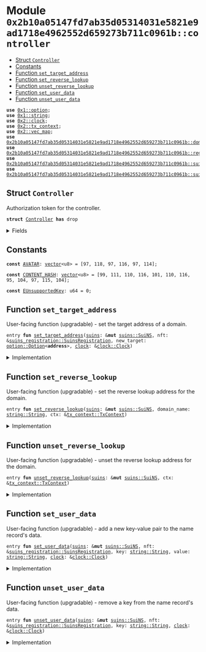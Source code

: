 
<a name="0x2b10a05147fd7ab35d05314031e5821e9ad1718e4962552d659273b711c0961b_controller"></a>

# Module `0x2b10a05147fd7ab35d05314031e5821e9ad1718e4962552d659273b711c0961b::controller`



-  [Struct `Controller`](#0x2b10a05147fd7ab35d05314031e5821e9ad1718e4962552d659273b711c0961b_controller_Controller)
-  [Constants](#@Constants_0)
-  [Function `set_target_address`](#0x2b10a05147fd7ab35d05314031e5821e9ad1718e4962552d659273b711c0961b_controller_set_target_address)
-  [Function `set_reverse_lookup`](#0x2b10a05147fd7ab35d05314031e5821e9ad1718e4962552d659273b711c0961b_controller_set_reverse_lookup)
-  [Function `unset_reverse_lookup`](#0x2b10a05147fd7ab35d05314031e5821e9ad1718e4962552d659273b711c0961b_controller_unset_reverse_lookup)
-  [Function `set_user_data`](#0x2b10a05147fd7ab35d05314031e5821e9ad1718e4962552d659273b711c0961b_controller_set_user_data)
-  [Function `unset_user_data`](#0x2b10a05147fd7ab35d05314031e5821e9ad1718e4962552d659273b711c0961b_controller_unset_user_data)


<pre><code><b>use</b> <a href="dependencies/move-stdlib/option.md#0x1_option">0x1::option</a>;
<b>use</b> <a href="dependencies/move-stdlib/string.md#0x1_string">0x1::string</a>;
<b>use</b> <a href="dependencies/sui-framework/clock.md#0x2_clock">0x2::clock</a>;
<b>use</b> <a href="dependencies/sui-framework/tx_context.md#0x2_tx_context">0x2::tx_context</a>;
<b>use</b> <a href="dependencies/sui-framework/vec_map.md#0x2_vec_map">0x2::vec_map</a>;
<b>use</b> <a href="domain.md#0x2b10a05147fd7ab35d05314031e5821e9ad1718e4962552d659273b711c0961b_domain">0x2b10a05147fd7ab35d05314031e5821e9ad1718e4962552d659273b711c0961b::domain</a>;
<b>use</b> <a href="registry.md#0x2b10a05147fd7ab35d05314031e5821e9ad1718e4962552d659273b711c0961b_registry">0x2b10a05147fd7ab35d05314031e5821e9ad1718e4962552d659273b711c0961b::registry</a>;
<b>use</b> <a href="suins.md#0x2b10a05147fd7ab35d05314031e5821e9ad1718e4962552d659273b711c0961b_suins">0x2b10a05147fd7ab35d05314031e5821e9ad1718e4962552d659273b711c0961b::suins</a>;
<b>use</b> <a href="suins_registration.md#0x2b10a05147fd7ab35d05314031e5821e9ad1718e4962552d659273b711c0961b_suins_registration">0x2b10a05147fd7ab35d05314031e5821e9ad1718e4962552d659273b711c0961b::suins_registration</a>;
</code></pre>



<a name="0x2b10a05147fd7ab35d05314031e5821e9ad1718e4962552d659273b711c0961b_controller_Controller"></a>

## Struct `Controller`

Authorization token for the controller.


<pre><code><b>struct</b> <a href="controller.md#0x2b10a05147fd7ab35d05314031e5821e9ad1718e4962552d659273b711c0961b_controller_Controller">Controller</a> <b>has</b> drop
</code></pre>



<details>
<summary>Fields</summary>


<dl>
<dt>
<code>dummy_field: bool</code>
</dt>
<dd>

</dd>
</dl>


</details>

<a name="@Constants_0"></a>

## Constants


<a name="0x2b10a05147fd7ab35d05314031e5821e9ad1718e4962552d659273b711c0961b_controller_AVATAR"></a>



<pre><code><b>const</b> <a href="controller.md#0x2b10a05147fd7ab35d05314031e5821e9ad1718e4962552d659273b711c0961b_controller_AVATAR">AVATAR</a>: <a href="dependencies/move-stdlib/vector.md#0x1_vector">vector</a>&lt;u8&gt; = [97, 118, 97, 116, 97, 114];
</code></pre>



<a name="0x2b10a05147fd7ab35d05314031e5821e9ad1718e4962552d659273b711c0961b_controller_CONTENT_HASH"></a>



<pre><code><b>const</b> <a href="controller.md#0x2b10a05147fd7ab35d05314031e5821e9ad1718e4962552d659273b711c0961b_controller_CONTENT_HASH">CONTENT_HASH</a>: <a href="dependencies/move-stdlib/vector.md#0x1_vector">vector</a>&lt;u8&gt; = [99, 111, 110, 116, 101, 110, 116, 95, 104, 97, 115, 104];
</code></pre>



<a name="0x2b10a05147fd7ab35d05314031e5821e9ad1718e4962552d659273b711c0961b_controller_EUnsupportedKey"></a>



<pre><code><b>const</b> <a href="controller.md#0x2b10a05147fd7ab35d05314031e5821e9ad1718e4962552d659273b711c0961b_controller_EUnsupportedKey">EUnsupportedKey</a>: u64 = 0;
</code></pre>



<a name="0x2b10a05147fd7ab35d05314031e5821e9ad1718e4962552d659273b711c0961b_controller_set_target_address"></a>

## Function `set_target_address`

User-facing function (upgradable) - set the target address of a domain.


<pre><code>entry <b>fun</b> <a href="controller.md#0x2b10a05147fd7ab35d05314031e5821e9ad1718e4962552d659273b711c0961b_controller_set_target_address">set_target_address</a>(<a href="suins.md#0x2b10a05147fd7ab35d05314031e5821e9ad1718e4962552d659273b711c0961b_suins">suins</a>: &<b>mut</b> <a href="suins.md#0x2b10a05147fd7ab35d05314031e5821e9ad1718e4962552d659273b711c0961b_suins_SuiNS">suins::SuiNS</a>, nft: &<a href="suins_registration.md#0x2b10a05147fd7ab35d05314031e5821e9ad1718e4962552d659273b711c0961b_suins_registration_SuinsRegistration">suins_registration::SuinsRegistration</a>, new_target: <a href="dependencies/move-stdlib/option.md#0x1_option_Option">option::Option</a>&lt;<b>address</b>&gt;, <a href="dependencies/sui-framework/clock.md#0x2_clock">clock</a>: &<a href="dependencies/sui-framework/clock.md#0x2_clock_Clock">clock::Clock</a>)
</code></pre>



<details>
<summary>Implementation</summary>


<pre><code>entry <b>fun</b> <a href="controller.md#0x2b10a05147fd7ab35d05314031e5821e9ad1718e4962552d659273b711c0961b_controller_set_target_address">set_target_address</a>(
    <a href="suins.md#0x2b10a05147fd7ab35d05314031e5821e9ad1718e4962552d659273b711c0961b_suins">suins</a>: &<b>mut</b> SuiNS,
    nft: &SuinsRegistration,
    new_target: Option&lt;<b>address</b>&gt;,
    <a href="dependencies/sui-framework/clock.md#0x2_clock">clock</a>: &Clock,
) {
    <b>let</b> <a href="registry.md#0x2b10a05147fd7ab35d05314031e5821e9ad1718e4962552d659273b711c0961b_registry">registry</a> = <a href="suins.md#0x2b10a05147fd7ab35d05314031e5821e9ad1718e4962552d659273b711c0961b_suins_app_registry_mut">suins::app_registry_mut</a>&lt;<a href="controller.md#0x2b10a05147fd7ab35d05314031e5821e9ad1718e4962552d659273b711c0961b_controller_Controller">Controller</a>, Registry&gt;(<a href="controller.md#0x2b10a05147fd7ab35d05314031e5821e9ad1718e4962552d659273b711c0961b_controller_Controller">Controller</a> {}, <a href="suins.md#0x2b10a05147fd7ab35d05314031e5821e9ad1718e4962552d659273b711c0961b_suins">suins</a>);
    <a href="registry.md#0x2b10a05147fd7ab35d05314031e5821e9ad1718e4962552d659273b711c0961b_registry">registry</a>.assert_nft_is_authorized(nft, <a href="dependencies/sui-framework/clock.md#0x2_clock">clock</a>);

    <b>let</b> <a href="domain.md#0x2b10a05147fd7ab35d05314031e5821e9ad1718e4962552d659273b711c0961b_domain">domain</a> = nft.<a href="domain.md#0x2b10a05147fd7ab35d05314031e5821e9ad1718e4962552d659273b711c0961b_domain">domain</a>();
    <a href="registry.md#0x2b10a05147fd7ab35d05314031e5821e9ad1718e4962552d659273b711c0961b_registry">registry</a>.<a href="controller.md#0x2b10a05147fd7ab35d05314031e5821e9ad1718e4962552d659273b711c0961b_controller_set_target_address">set_target_address</a>(<a href="domain.md#0x2b10a05147fd7ab35d05314031e5821e9ad1718e4962552d659273b711c0961b_domain">domain</a>, new_target);
}
</code></pre>



</details>

<a name="0x2b10a05147fd7ab35d05314031e5821e9ad1718e4962552d659273b711c0961b_controller_set_reverse_lookup"></a>

## Function `set_reverse_lookup`

User-facing function (upgradable) - set the reverse lookup address for the domain.


<pre><code>entry <b>fun</b> <a href="controller.md#0x2b10a05147fd7ab35d05314031e5821e9ad1718e4962552d659273b711c0961b_controller_set_reverse_lookup">set_reverse_lookup</a>(<a href="suins.md#0x2b10a05147fd7ab35d05314031e5821e9ad1718e4962552d659273b711c0961b_suins">suins</a>: &<b>mut</b> <a href="suins.md#0x2b10a05147fd7ab35d05314031e5821e9ad1718e4962552d659273b711c0961b_suins_SuiNS">suins::SuiNS</a>, domain_name: <a href="dependencies/move-stdlib/string.md#0x1_string_String">string::String</a>, ctx: &<a href="dependencies/sui-framework/tx_context.md#0x2_tx_context_TxContext">tx_context::TxContext</a>)
</code></pre>



<details>
<summary>Implementation</summary>


<pre><code>entry <b>fun</b> <a href="controller.md#0x2b10a05147fd7ab35d05314031e5821e9ad1718e4962552d659273b711c0961b_controller_set_reverse_lookup">set_reverse_lookup</a>(<a href="suins.md#0x2b10a05147fd7ab35d05314031e5821e9ad1718e4962552d659273b711c0961b_suins">suins</a>: &<b>mut</b> SuiNS, domain_name: String, ctx: &TxContext) {
    <b>let</b> <a href="domain.md#0x2b10a05147fd7ab35d05314031e5821e9ad1718e4962552d659273b711c0961b_domain">domain</a> = <a href="domain.md#0x2b10a05147fd7ab35d05314031e5821e9ad1718e4962552d659273b711c0961b_domain_new">domain::new</a>(domain_name);
    <b>let</b> <a href="registry.md#0x2b10a05147fd7ab35d05314031e5821e9ad1718e4962552d659273b711c0961b_registry">registry</a> = <a href="suins.md#0x2b10a05147fd7ab35d05314031e5821e9ad1718e4962552d659273b711c0961b_suins_app_registry_mut">suins::app_registry_mut</a>&lt;<a href="controller.md#0x2b10a05147fd7ab35d05314031e5821e9ad1718e4962552d659273b711c0961b_controller_Controller">Controller</a>, Registry&gt;(<a href="controller.md#0x2b10a05147fd7ab35d05314031e5821e9ad1718e4962552d659273b711c0961b_controller_Controller">Controller</a> {}, <a href="suins.md#0x2b10a05147fd7ab35d05314031e5821e9ad1718e4962552d659273b711c0961b_suins">suins</a>);
    <a href="registry.md#0x2b10a05147fd7ab35d05314031e5821e9ad1718e4962552d659273b711c0961b_registry">registry</a>.<a href="controller.md#0x2b10a05147fd7ab35d05314031e5821e9ad1718e4962552d659273b711c0961b_controller_set_reverse_lookup">set_reverse_lookup</a>(sender(ctx), <a href="domain.md#0x2b10a05147fd7ab35d05314031e5821e9ad1718e4962552d659273b711c0961b_domain">domain</a>);
}
</code></pre>



</details>

<a name="0x2b10a05147fd7ab35d05314031e5821e9ad1718e4962552d659273b711c0961b_controller_unset_reverse_lookup"></a>

## Function `unset_reverse_lookup`

User-facing function (upgradable) - unset the reverse lookup address for the domain.


<pre><code>entry <b>fun</b> <a href="controller.md#0x2b10a05147fd7ab35d05314031e5821e9ad1718e4962552d659273b711c0961b_controller_unset_reverse_lookup">unset_reverse_lookup</a>(<a href="suins.md#0x2b10a05147fd7ab35d05314031e5821e9ad1718e4962552d659273b711c0961b_suins">suins</a>: &<b>mut</b> <a href="suins.md#0x2b10a05147fd7ab35d05314031e5821e9ad1718e4962552d659273b711c0961b_suins_SuiNS">suins::SuiNS</a>, ctx: &<a href="dependencies/sui-framework/tx_context.md#0x2_tx_context_TxContext">tx_context::TxContext</a>)
</code></pre>



<details>
<summary>Implementation</summary>


<pre><code>entry <b>fun</b> <a href="controller.md#0x2b10a05147fd7ab35d05314031e5821e9ad1718e4962552d659273b711c0961b_controller_unset_reverse_lookup">unset_reverse_lookup</a>(<a href="suins.md#0x2b10a05147fd7ab35d05314031e5821e9ad1718e4962552d659273b711c0961b_suins">suins</a>: &<b>mut</b> SuiNS, ctx: &TxContext) {
    <b>let</b> <a href="registry.md#0x2b10a05147fd7ab35d05314031e5821e9ad1718e4962552d659273b711c0961b_registry">registry</a> = <a href="suins.md#0x2b10a05147fd7ab35d05314031e5821e9ad1718e4962552d659273b711c0961b_suins_app_registry_mut">suins::app_registry_mut</a>&lt;<a href="controller.md#0x2b10a05147fd7ab35d05314031e5821e9ad1718e4962552d659273b711c0961b_controller_Controller">Controller</a>, Registry&gt;(<a href="controller.md#0x2b10a05147fd7ab35d05314031e5821e9ad1718e4962552d659273b711c0961b_controller_Controller">Controller</a> {}, <a href="suins.md#0x2b10a05147fd7ab35d05314031e5821e9ad1718e4962552d659273b711c0961b_suins">suins</a>);
    <a href="registry.md#0x2b10a05147fd7ab35d05314031e5821e9ad1718e4962552d659273b711c0961b_registry">registry</a>.<a href="controller.md#0x2b10a05147fd7ab35d05314031e5821e9ad1718e4962552d659273b711c0961b_controller_unset_reverse_lookup">unset_reverse_lookup</a>(sender(ctx));
}
</code></pre>



</details>

<a name="0x2b10a05147fd7ab35d05314031e5821e9ad1718e4962552d659273b711c0961b_controller_set_user_data"></a>

## Function `set_user_data`

User-facing function (upgradable) - add a new key-value pair to the name record's data.


<pre><code>entry <b>fun</b> <a href="controller.md#0x2b10a05147fd7ab35d05314031e5821e9ad1718e4962552d659273b711c0961b_controller_set_user_data">set_user_data</a>(<a href="suins.md#0x2b10a05147fd7ab35d05314031e5821e9ad1718e4962552d659273b711c0961b_suins">suins</a>: &<b>mut</b> <a href="suins.md#0x2b10a05147fd7ab35d05314031e5821e9ad1718e4962552d659273b711c0961b_suins_SuiNS">suins::SuiNS</a>, nft: &<a href="suins_registration.md#0x2b10a05147fd7ab35d05314031e5821e9ad1718e4962552d659273b711c0961b_suins_registration_SuinsRegistration">suins_registration::SuinsRegistration</a>, key: <a href="dependencies/move-stdlib/string.md#0x1_string_String">string::String</a>, value: <a href="dependencies/move-stdlib/string.md#0x1_string_String">string::String</a>, <a href="dependencies/sui-framework/clock.md#0x2_clock">clock</a>: &<a href="dependencies/sui-framework/clock.md#0x2_clock_Clock">clock::Clock</a>)
</code></pre>



<details>
<summary>Implementation</summary>


<pre><code>entry <b>fun</b> <a href="controller.md#0x2b10a05147fd7ab35d05314031e5821e9ad1718e4962552d659273b711c0961b_controller_set_user_data">set_user_data</a>(
    <a href="suins.md#0x2b10a05147fd7ab35d05314031e5821e9ad1718e4962552d659273b711c0961b_suins">suins</a>: &<b>mut</b> SuiNS, nft: &SuinsRegistration, key: String, value: String, <a href="dependencies/sui-framework/clock.md#0x2_clock">clock</a>: &Clock
) {

    <b>let</b> <a href="registry.md#0x2b10a05147fd7ab35d05314031e5821e9ad1718e4962552d659273b711c0961b_registry">registry</a> = <a href="suins.md#0x2b10a05147fd7ab35d05314031e5821e9ad1718e4962552d659273b711c0961b_suins_app_registry_mut">suins::app_registry_mut</a>&lt;<a href="controller.md#0x2b10a05147fd7ab35d05314031e5821e9ad1718e4962552d659273b711c0961b_controller_Controller">Controller</a>, Registry&gt;(<a href="controller.md#0x2b10a05147fd7ab35d05314031e5821e9ad1718e4962552d659273b711c0961b_controller_Controller">Controller</a> {}, <a href="suins.md#0x2b10a05147fd7ab35d05314031e5821e9ad1718e4962552d659273b711c0961b_suins">suins</a>);
    <b>let</b> <b>mut</b> data = *<a href="registry.md#0x2b10a05147fd7ab35d05314031e5821e9ad1718e4962552d659273b711c0961b_registry">registry</a>.get_data(nft.<a href="domain.md#0x2b10a05147fd7ab35d05314031e5821e9ad1718e4962552d659273b711c0961b_domain">domain</a>());
    <b>let</b> <a href="domain.md#0x2b10a05147fd7ab35d05314031e5821e9ad1718e4962552d659273b711c0961b_domain">domain</a> = nft.<a href="domain.md#0x2b10a05147fd7ab35d05314031e5821e9ad1718e4962552d659273b711c0961b_domain">domain</a>();

    <a href="registry.md#0x2b10a05147fd7ab35d05314031e5821e9ad1718e4962552d659273b711c0961b_registry">registry</a>.assert_nft_is_authorized(nft, <a href="dependencies/sui-framework/clock.md#0x2_clock">clock</a>);
    <b>let</b> key_bytes = *key.bytes();
    <b>assert</b>!(key_bytes == <a href="controller.md#0x2b10a05147fd7ab35d05314031e5821e9ad1718e4962552d659273b711c0961b_controller_AVATAR">AVATAR</a> || key_bytes == <a href="controller.md#0x2b10a05147fd7ab35d05314031e5821e9ad1718e4962552d659273b711c0961b_controller_CONTENT_HASH">CONTENT_HASH</a>, <a href="controller.md#0x2b10a05147fd7ab35d05314031e5821e9ad1718e4962552d659273b711c0961b_controller_EUnsupportedKey">EUnsupportedKey</a>);

    <b>if</b> (data.contains(&key)) {
        data.remove(&key);
    };

    data.insert(key, value);
    <a href="registry.md#0x2b10a05147fd7ab35d05314031e5821e9ad1718e4962552d659273b711c0961b_registry">registry</a>.set_data(<a href="domain.md#0x2b10a05147fd7ab35d05314031e5821e9ad1718e4962552d659273b711c0961b_domain">domain</a>, data);
}
</code></pre>



</details>

<a name="0x2b10a05147fd7ab35d05314031e5821e9ad1718e4962552d659273b711c0961b_controller_unset_user_data"></a>

## Function `unset_user_data`

User-facing function (upgradable) - remove a key from the name record's data.


<pre><code>entry <b>fun</b> <a href="controller.md#0x2b10a05147fd7ab35d05314031e5821e9ad1718e4962552d659273b711c0961b_controller_unset_user_data">unset_user_data</a>(<a href="suins.md#0x2b10a05147fd7ab35d05314031e5821e9ad1718e4962552d659273b711c0961b_suins">suins</a>: &<b>mut</b> <a href="suins.md#0x2b10a05147fd7ab35d05314031e5821e9ad1718e4962552d659273b711c0961b_suins_SuiNS">suins::SuiNS</a>, nft: &<a href="suins_registration.md#0x2b10a05147fd7ab35d05314031e5821e9ad1718e4962552d659273b711c0961b_suins_registration_SuinsRegistration">suins_registration::SuinsRegistration</a>, key: <a href="dependencies/move-stdlib/string.md#0x1_string_String">string::String</a>, <a href="dependencies/sui-framework/clock.md#0x2_clock">clock</a>: &<a href="dependencies/sui-framework/clock.md#0x2_clock_Clock">clock::Clock</a>)
</code></pre>



<details>
<summary>Implementation</summary>


<pre><code>entry <b>fun</b> <a href="controller.md#0x2b10a05147fd7ab35d05314031e5821e9ad1718e4962552d659273b711c0961b_controller_unset_user_data">unset_user_data</a>(
    <a href="suins.md#0x2b10a05147fd7ab35d05314031e5821e9ad1718e4962552d659273b711c0961b_suins">suins</a>: &<b>mut</b> SuiNS, nft: &SuinsRegistration, key: String, <a href="dependencies/sui-framework/clock.md#0x2_clock">clock</a>: &Clock
) {
    <b>let</b> <a href="registry.md#0x2b10a05147fd7ab35d05314031e5821e9ad1718e4962552d659273b711c0961b_registry">registry</a> = <a href="suins.md#0x2b10a05147fd7ab35d05314031e5821e9ad1718e4962552d659273b711c0961b_suins_app_registry_mut">suins::app_registry_mut</a>&lt;<a href="controller.md#0x2b10a05147fd7ab35d05314031e5821e9ad1718e4962552d659273b711c0961b_controller_Controller">Controller</a>, Registry&gt;(<a href="controller.md#0x2b10a05147fd7ab35d05314031e5821e9ad1718e4962552d659273b711c0961b_controller_Controller">Controller</a> {}, <a href="suins.md#0x2b10a05147fd7ab35d05314031e5821e9ad1718e4962552d659273b711c0961b_suins">suins</a>);
    <b>let</b> <b>mut</b> data = *<a href="registry.md#0x2b10a05147fd7ab35d05314031e5821e9ad1718e4962552d659273b711c0961b_registry">registry</a>.get_data(nft.<a href="domain.md#0x2b10a05147fd7ab35d05314031e5821e9ad1718e4962552d659273b711c0961b_domain">domain</a>());
    <b>let</b> <a href="domain.md#0x2b10a05147fd7ab35d05314031e5821e9ad1718e4962552d659273b711c0961b_domain">domain</a> = nft.<a href="domain.md#0x2b10a05147fd7ab35d05314031e5821e9ad1718e4962552d659273b711c0961b_domain">domain</a>();

    <a href="registry.md#0x2b10a05147fd7ab35d05314031e5821e9ad1718e4962552d659273b711c0961b_registry">registry</a>.assert_nft_is_authorized(nft, <a href="dependencies/sui-framework/clock.md#0x2_clock">clock</a>);

    <b>if</b> (data.contains(&key)) {
        data.remove(&key);
    };

    <a href="registry.md#0x2b10a05147fd7ab35d05314031e5821e9ad1718e4962552d659273b711c0961b_registry">registry</a>.set_data(<a href="domain.md#0x2b10a05147fd7ab35d05314031e5821e9ad1718e4962552d659273b711c0961b_domain">domain</a>, data);
}
</code></pre>



</details>
